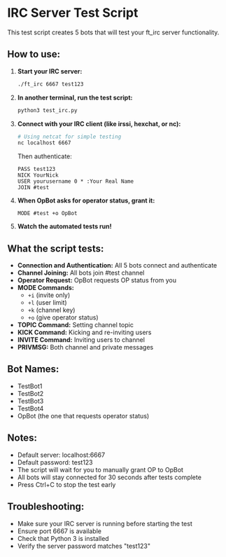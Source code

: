 # IRC Server Test Script

This test script creates 5 bots that will test your ft_irc server functionality.

## How to use:

1. **Start your IRC server:**
   ```bash
   ./ft_irc 6667 test123
   ```

2. **In another terminal, run the test script:**
   ```bash
   python3 test_irc.py
   ```

3. **Connect with your IRC client (like irssi, hexchat, or nc):**
   ```bash
   # Using netcat for simple testing
   nc localhost 6667
   ```
   Then authenticate:
   ```
   PASS test123
   NICK YourNick
   USER yourusername 0 * :Your Real Name
   JOIN #test
   ```

4. **When OpBot asks for operator status, grant it:**
   ```
   MODE #test +o OpBot
   ```

5. **Watch the automated tests run!**

## What the script tests:

- **Connection and Authentication:** All 5 bots connect and authenticate
- **Channel Joining:** All bots join #test channel
- **Operator Request:** OpBot requests OP status from you
- **MODE Commands:** 
  - `+i` (invite only)
  - `+l` (user limit)
  - `+k` (channel key)
  - `+o` (give operator status)
- **TOPIC Command:** Setting channel topic
- **KICK Command:** Kicking and re-inviting users
- **INVITE Command:** Inviting users to channel
- **PRIVMSG:** Both channel and private messages

## Bot Names:
- TestBot1
- TestBot2  
- TestBot3
- TestBot4
- OpBot (the one that requests operator status)

## Notes:
- Default server: localhost:6667
- Default password: test123
- The script will wait for you to manually grant OP to OpBot
- All bots will stay connected for 30 seconds after tests complete
- Press Ctrl+C to stop the test early

## Troubleshooting:
- Make sure your IRC server is running before starting the test
- Ensure port 6667 is available
- Check that Python 3 is installed
- Verify the server password matches "test123"
